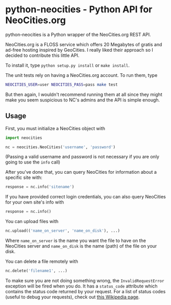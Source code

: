 # python-neocities - Python API for NeoCities.org

python-neocities is a Python wrapper of the NeoCities.org REST API.

NeoCities.org is a FLOSS service which offers 20 Megabytes of gratis
and ad-free hosting inspired by GeoCities. I really liked their approach so
I decided to contribute this little API.

To install it, type `python setup.py install` or `make install`.

The unit tests rely on having a NeoCities.org account. To run them, type

```bash
NEOCITIES_USER=user NEOCITIES_PASS=pass make test
```

But then again, I wouldn't recommend running them at all since they might make
you seem suspicious to NC's admins and the API is simple enough.

## Usage

First, you must initialize a NeoCities object with

```python
import neocities

nc = neocities.NeoCities('username', 'password')
```

(Passing a valid username and password is not necessary if you are only going
to use the `info` call)

After you've done that, you can query NeoCities for information about a
specific site with:

```python
response = nc.info('sitename')
```

If you have provided correct login credentials, you can also query NeoCities
for your own site's info with

```python
response = nc.info()
```

You can upload files with

```python
nc.upload(('name_on_server', 'name_on_disk'), ...)
```

Where `name_on_server` is the name you want the file to have on the NeoCities
server and `name_on_disk` is the name (path) of the file on your disk.

You can delete a file remotely with

```python
nc.delete('filename1', ...)
```

To make sure you are not doing something wrong, the `InvalidRequestError`
exception will be fired when you do. It has a `status_code` attribute which
contains the status code returned by your request. For a list of status codes
(useful to debug your requests), check out
[this Wikipedia page](https://en.wikipedia.org/wiki/List_of_HTTP_status_codes).
